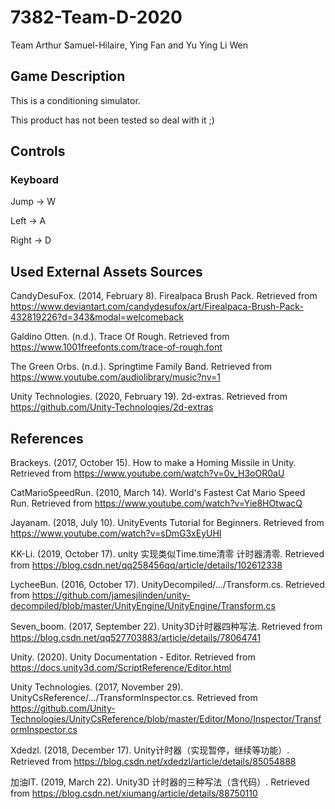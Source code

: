 # 7382-Team-D-2020
Team Arthur Samuel-Hilaire, Ying Fan and Yu Ying Li Wen

## Game Description
This is a conditioning simulator. 

This product has not been tested so deal with it ;)

## Controls
### Keyboard
Jump -> W

Left -> A

Right -> D


## Used External Assets Sources

CandyDesuFox. (2014, February 8). Firealpaca Brush Pack. Retrieved from https://www.deviantart.com/candydesufox/art/Firealpaca-Brush-Pack-432819226?d=343&modal=welcomeback

Galdino Otten. (n.d.). Trace Of Rough. Retrieved from https://www.1001freefonts.com/trace-of-rough.font

The Green Orbs. (n.d.). Springtime Family Band. Retrieved from https://www.youtube.com/audiolibrary/music?nv=1 

Unity Technologies. (2020, February 19). 2d-extras. Retrieved from https://github.com/Unity-Technologies/2d-extras


## References

Brackeys. (2017, October 15). How to make a Homing Missile in Unity. Retrieved from https://www.youtube.com/watch?v=0v_H3oOR0aU

CatMarioSpeedRun. (2010, March 14). World's Fastest Cat Mario Speed Run. Retrieved from https://www.youtube.com/watch?v=Yie8HOtwacQ

Jayanam. (2018, July 10). UnityEvents Tutorial for Beginners. Retrieved from https://www.youtube.com/watch?v=sDmG3xEyUHI

KK-Li. (2019, October 17). unity 实现类似Time.time清零 计时器清零. Retrieved from https://blog.csdn.net/qq258456qq/article/details/102612338

LycheeBun. (2016, October 17). UnityDecompiled/.../Transform.cs. Retrieved from 
https://github.com/jamesjlinden/unity-decompiled/blob/master/UnityEngine/UnityEngine/Transform.cs

Seven_boom. (2017, September 22). Unity3D计时器四种写法. Retrieved from https://blog.csdn.net/qq527703883/article/details/78064741

Unity. (2020). Unity Documentation - Editor. Retrieved from https://docs.unity3d.com/ScriptReference/Editor.html

Unity Technologies. (2017, November 29). UnityCsReference/.../TransformInspector.cs. Retrieved from https://github.com/Unity-Technologies/UnityCsReference/blob/master/Editor/Mono/Inspector/TransformInspector.cs

Xdedzl. (2018, December 17). Unity计时器（实现暂停，继续等功能）. Retrieved from https://blog.csdn.net/xdedzl/article/details/85054888

加油IT. (2019, March 22). Unity3D 计时器的三种写法（含代码）. Retrieved from https://blog.csdn.net/xiumang/article/details/88750110
